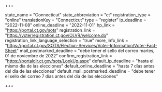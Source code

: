 +++

state_name = "Connecticut"
state_abbreviation = "ct"
registration_type = "online"
translationKey = "Connecticut"
type = "register"
ip_deadline = "2022-11-08"
online_deadline = "2022-11-01"
hp_link = "https://portal.ct.gov/sots"
registration_link = "https://voterregistration.ct.gov/OLVR/welcome.do"
registration_link_language_selection = "true"
more_info_link = "https://portal.ct.gov/SOTS/Election-Services/Voter-Information/Voter-Fact-Sheet"
mail_postmarked_deadline = "debe tener el sello del correo martes, 01 de noviembre de 2022"
confirm_registration_link = "https://portaldir.ct.gov/sots/LookUp.aspx"
default_ip_deadline = "hasta el mismo día de las elecciones"
default_online_deadline = "hasta 7 días antes del día de las elecciones"
default_mail_postmarked_deadline = "debe tener el sello del correo 7 días antes del día de las elecciones"

+++